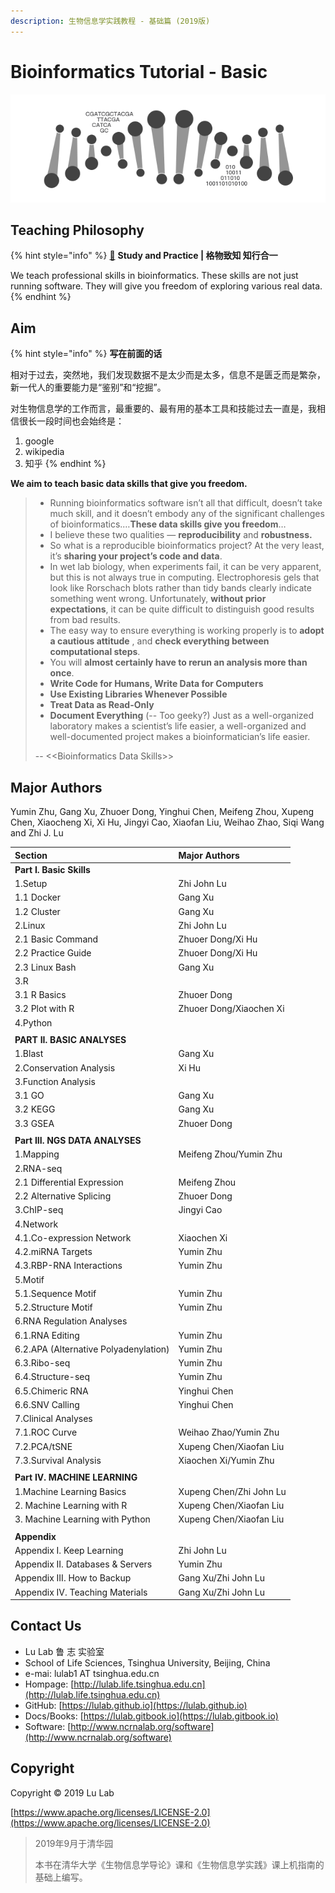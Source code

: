 ```yaml
---
description: 生物信息学实践教程 - 基础篇 (2019版)
---
```


# Bioinformatics Tutorial - Basic



![](.gitbook/assets/intro.png)

## Teaching Philosophy

{% hint style="info" %}
[**🎦**](https://www.bilibili.com/video/av67132141?pop_share=1) **Study and Practice \| 格物致知 知行合一**

We teach professional skills in bioinformatics. These skills are not just running software. They will give you freedom of exploring various real data.
{% endhint %}

## **Aim**

{% hint style="info" %}
**写在前面的话**

相对于过去，突然地，我们发现数据不是太少而是太多，信息不是匮乏而是繁杂，新一代人的重要能力是“鉴别”和“挖掘”。

对生物信息学的工作而言，最重要的、最有用的基本工具和技能过去一直是，我相信很长一段时间也会始终是：

1. google
2. wikipedia
3. 知乎
{% endhint %}

**We aim to teach basic data skills that give you freedom.**

> * Running bioinformatics software isn’t all that difficult, doesn’t take much skill, and it doesn’t embody any of the significant challenges of bioinformatics.…**These data skills give you freedom**…
> * I believe these two qualities — **reproducibility** and **robustness.**
> * So what is a reproducible bioinformatics project? At the very least, it’s **sharing your project’s code and data**.  
> * In wet lab biology, when experiments fail, it can be very apparent, but this is not always true in computing. Electrophoresis gels that look like Rorschach blots rather than tidy bands clearly indicate something went wrong. Unfortunately, **without prior expectations**, it can be quite difficult to distinguish good results from bad results.
> * The easy way to ensure everything is working properly is to **adopt a cautious attitude** , and **check everything between computational steps**.
> * You will **almost certainly have to rerun an analysis more than once**.
> * **Write Code for Humans, Write Data for Computers**
> * **Use Existing Libraries Whenever Possible**
> * **Treat Data as Read-Only**
> * **Document Everything** \(-- Too geeky?\) Just as a well-organized laboratory makes a scientist’s life easier, a well-organized and well-documented project makes a bioinformatician’s life easier.
>
> -- &lt;&lt;Bioinformatics Data Skills&gt;&gt;

## Major Authors

Yumin Zhu, Gang Xu, Zhuoer Dong, Yinghui Chen, Meifeng Zhou, Xupeng Chen, Xiaocheng Xi, Xi Hu, Jingyi Cao, Xiaofan Liu, Weihao Zhao, Siqi Wang and Zhi J. Lu

| Section | Major Authors |
| :--- | :--- |
| **Part I. Basic Skills** |  |
| 1.Setup | Zhi John Lu |
| 1.1 Docker | Gang Xu |
| 1.2 Cluster | Gang Xu |
| 2.Linux | Zhi John Lu |
| 2.1 Basic Command | Zhuoer Dong/Xi Hu |
| 2.2 Practice Guide | Zhuoer Dong/Xi Hu |
| 2.3 Linux Bash | Gang Xu |
| 3.R |  |
| 3.1 R Basics | Zhuoer Dong |
| 3.2 Plot with R | Zhuoer Dong/Xiaochen Xi |
| 4.Python |  |
|  |  |
| **PART II. BASIC ANALYSES** |  |
| 1.Blast | Gang Xu |
| 2.Conservation Analysis | Xi Hu |
| 3.Function Analysis |  |
| 3.1 GO | Gang Xu |
| 3.2 KEGG | Gang Xu |
| 3.3 GSEA | Zhuoer Dong |
|  |  |
| **Part III. NGS DATA ANALYSES** |  |
| 1.Mapping | Meifeng Zhou/Yumin Zhu |
| 2.RNA-seq |  |
| 2.1 Differential Expression | Meifeng Zhou |
| 2.2 Alternative Splicing | Zhuoer Dong |
| 3.ChIP-seq | Jingyi Cao |
| 4.Network |  |
| 4.1.Co-expression Network | Xiaochen Xi |
| 4.2.miRNA Targets | Yumin Zhu |
| 4.3.RBP-RNA Interactions | Yumin Zhu |
| 5.Motif |  |
| 5.1.Sequence Motif | Yumin Zhu |
| 5.2.Structure Motif | Yumin Zhu |
| 6.RNA Regulation Analyses |  |
| 6.1.RNA Editing | Yumin Zhu |
| 6.2.APA \(Alternative Polyadenylation\) | Yumin Zhu |
| 6.3.Ribo-seq | Yumin Zhu |
| 6.4.Structure-seq | Yumin Zhu |
| 6.5.Chimeric RNA | Yinghui Chen |
| 6.6.SNV Calling | Yinghui Chen |
| 7.Clinical Analyses |  |
| 7.1.ROC Curve | Weihao Zhao/Yumin Zhu |
| 7.2.PCA/tSNE | Xupeng Chen/Xiaofan Liu |
| 7.3.Survival Analysis | Xiaochen Xi/Yumin Zhu |
|  |  |
| **Part IV. MACHINE LEARNING** |  |
| 1.Machine Learning Basics | Xupeng Chen/Zhi John Lu |
| 2. Machine Learning with R | Xupeng Chen/Xiaofan Liu |
| 3. Machine Learning with Python | Xupeng Chen/Xiaofan Liu |
|  |  |
| **Appendix** |  |
| Appendix I. Keep Learning | Zhi John Lu |
| Appendix II. Databases & Servers | Yumin Zhu |
| Appendix III. How to Backup | Gang Xu/Zhi John Lu |
| Appendix IV. Teaching Materials | Gang Xu/Zhi John Lu |

## Contact Us

* Lu Lab 鲁 志 实验室
* School of Life Sciences, Tsinghua University, Beijing, China
* e-mai: lulab1 AT tsinghua.edu.cn
* Hompage: [http://lulab.life.tsinghua.edu.cn](http://lulab.life.tsinghua.edu.cn)
* GitHub: [https://lulab.github.io](https://lulab.github.io)
* Docs/Books: [https://lulab.gitbook.io](https://lulab.gitbook.io)
* Software: [http://www.ncrnalab.org/software](http://www.ncrnalab.org/software)

## Copyright

Copyright © 2019 Lu Lab

[https://www.apache.org/licenses/LICENSE-2.0](https://www.apache.org/licenses/LICENSE-2.0)

> 2019年9月于清华园
>
> 本书在清华大学《生物信息学导论》课和《生物信息学实践》课上机指南的基础上编写。

